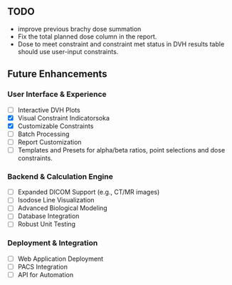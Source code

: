 ## TODO
- improve previous brachy dose summation
- Fix the total planned dose column in the report.
- Dose to meet constraint and constraint met status in DVH results table should use user-input constraints.

## Future Enhancements

### User Interface & Experience
- [ ] Interactive DVH Plots
- [x] Visual Constraint Indicatorsoka
- [x] Customizable Constraints
- [ ] Batch Processing
- [ ] Report Customization
- [ ] Templates and Presets for alpha/beta ratios, point selections and dose constraints.

### Backend & Calculation Engine
- [ ] Expanded DICOM Support (e.g., CT/MR images)
- [ ] Isodose Line Visualization
- [ ] Advanced Biological Modeling
- [ ] Database Integration
- [ ] Robust Unit Testing

### Deployment & Integration
- [ ] Web Application Deployment
- [ ] PACS Integration
- [ ] API for Automation
